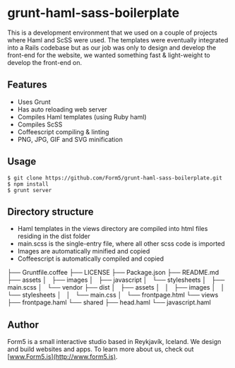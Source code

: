 # grunt-haml-sass-boilerplate

This is a development environment that we used on a couple of projects where Haml and ScSS were used. The templates were eventually integrated into a Rails codebase but as our job was only to design and develop the front-end for the website, we wanted something fast & light-weight to develop the front-end on.

## Features
- Uses Grunt
- Has auto reloading web server
- Compiles Haml templates (using Ruby haml)
- Compiles ScSS
- Coffeescript compiling & linting
- PNG, JPG, GIF and SVG minification

## Usage

    $ git clone https://github.com/Form5/grunt-haml-sass-boilerplate.git
    $ npm install
    $ grunt server

## Directory structure

- Haml templates in the views directory are compiled into html files residing in the dist folder
- main.scss is the single-entry file, where all other scss code is imported
- Images are automatically minified and copied
- Coffeescript is automatically compiled and copied

├── Gruntfile.coffee
├── LICENSE
├── Package.json
├── README.md
├── assets
│   ├── images
│   ├── javascript
│   └── stylesheets
│       ├── main.scss
│       └── vendor
├── dist
│   ├── assets
│   │   ├── images
│   │   └── stylesheets
│   │       └── main.css
│   └── frontpage.html
└── views
    ├── frontpage.haml
    └── shared
        ├── head.haml
        └── javascript.haml

## Author

Form5 is a small interactive studio based in Reykjavík, Iceland. We design and build websites and apps. To learn more about us, check out [www.Form5.is](http://www.form5.is).